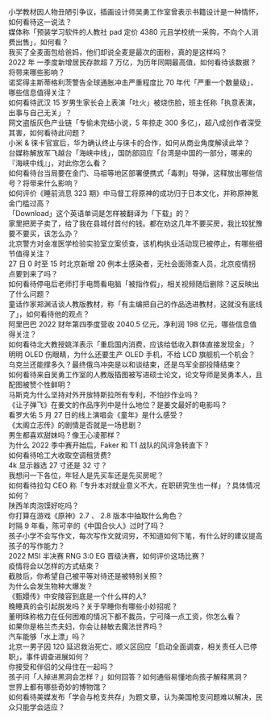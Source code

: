 小学教材因人物丑陋引争议，插画设计师吴勇工作室曾表示书籍设计是一种情怀，如何看待这一说法？  
媒体称「预装学习软件的人教社 pad 定价 4380 元且学校统一采购，不向个人消费出售」，如何看？  
我买了全麦面包给爸妈，他们却说全麦是最次的面粉，真的是这样吗？  
2022 年 一季度新增居民存款超 7 万亿，为历年同期最高值，如何看待该数据？将带来哪些影响？  
诺奖得主斯蒂格利茨警告全球通胀冲击严重程度比 70 年代「严重一个数量级」，哪些信息值得关注？  
如何看待武汉 15 岁男生家长会上表演「吐火」被烧伤脸，班主任称「执意表演，出事与自己无关」？  
网文盗版灰色产业链「专偷未完结小说，5 年掠走 300 多亿」，超八成创作者深受其害，如何看待此问题？  
小米 & 徕卡官宣后，华为确认终止与徕卡的合作，如何从商业角度解读此举？  
台媒称解放军飞越台「海峡中线」，国防部回应「台湾是中国的一部分，哪来的『海峡中线』」，对此你怎么看？  
如何看待台当局要在金门、马祖等地区部署便携式「毒刺」导弹，这释放出哪些信号？将带来什么影响？  
如何评价《睡前消息 323 期》中马督工将原神的成功归于日本文化，并称原神氪金门槛过高？  
「Download」这个英语单词是怎样被翻译为「下载」的？  
家里把房子卖了，给了我在县城付首付的钱。都在劝这几年不要买房，我比较犹豫要不要买，该怎么办？  
北京警方对金准医学检验实验室立案侦查，该机构执业活动现已被停止，有哪些细节值得关注？  
27 日 0 时至 15 时北京新增 20 例本土感染者，无社会面筛查人员，北京疫情拐点要到来了吗？  
如何看待停电后老师打手电筒看电脑「被指作假」，相关视频随后删除？这反映出了什么问题？  
童话作家郑渊洁谈人教版教材，称「有主编把自己的作品选进教材，这就没有底线了」，如何看待他的观点？  
阿里巴巴 2022 财年第四季度营收 2040.5 亿元，净利润 198 亿元，哪些信息值得关注？  
如何看待北大教授姚洋表示「重启国内消费，应该给低收入群体直接发现金」？  
明明 OLED 伤眼睛，为什么还要生产 OLED 手机，不给 LCD 旗舰机一个机会？  
乌克兰还能撑多久？最终俄乌冲突是以和谈结束，还是乌军全部投降结束？  
如何看待来自吴勇工作室的人教版插图被写进硕士论文，论文导师是吴勇本人，且配图被赞个性鲜明？  
马斯克为什么坚持对外开放特斯拉所有专利，不怕抄作业吗？  
《让子弹飞》在姜文的作品序列中是什么地位？是姜文最好的电影吗？  
看罗大佑 5 月 27 日的线上演唱会《童年》是什么感受？  
《太阁立志传》的剧情是否就是一场悲剧？  
男生都喜欢甜妹吗？像王心凌那样？  
为什么 2022 季中赛开始后，Faker 和 T1 战队的风评急转直下？  
如何看待哈工大收取空调租赁费?  
4k 显示器选 27 寸还是 32 寸？  
我想问一下各位，年轻人是先买车还是先买房呢？  
如何看待拉勾 CEO 称「专升本对就业意义不大，在职研究生也一样」？具体情况如何？  
陕西羊肉泡馍好吃吗？  
你打算在游戏《原神》2.7 、 2.8 版本中抽取什么角色？  
时隔 9 年看，陈可辛的《中国合伙人》过时了吗？  
孩子小学不会写作文，每次写作文就词穷，不知道如何下笔，有什么好的建议提高孩子的写作能力？  
2022 MSI 半决赛 RNG 3:0 EG 晋级决赛，如何评价这场比赛？  
疫情将会以怎样的方式结束？  
截肢后，你希望自己被平等对待还是被特别关照？  
为什么会发生物种大爆发？  
《甄嬛传》中安陵容到底是一个什么样的人?  
晚睡真的会引起脱发吗？关于早睡你有哪些小妙招呢？  
董明珠称格力在任何困难的情况下都不裁员，宁可降一点工资，你怎么看？  
如果你是格兰杰夫妇，你会让赫敏去魔法世界吗？  
汽车能够「水上漂」吗？  
北京一男子因 120 延迟救治死亡，顺义区回应「启动全面调查，相关责任人已停职」，事件调查进展如何？  
你接受和伴侣的父母住在一起吗？  
孩子问「人掉进黑洞会怎样？」如何回答？如何通俗易懂地向孩子解释黑洞？  
世界上都有哪些奇妙的博物馆？  
如何看待美媒发布「学会与枪支共存」为题文章，认为美国枪支问题难以解决，民众只能学会适应？  
